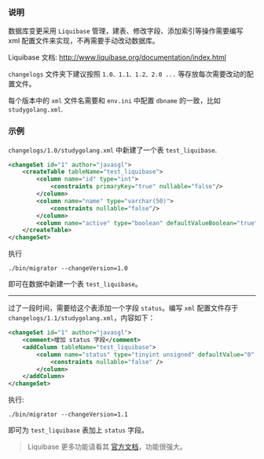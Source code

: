 ### 说明
数据库变更采用 `Liquibase` 管理，建表、修改字段、添加索引等操作需要编写 xml 配置文件来实现，不再需要手动改动数据库。

Liquibase 文档:   http://www.liquibase.org/documentation/index.html

`changelogs` 文件夹下建议按照 `1.0、1.1、1.2、2.0 ...` 等存放每次需要改动的配置文件。

每个版本中的 `xml` 文件名需要和 `env.ini` 中配置 `dbname` 的一致，比如 `studygolang.xml`.

### 示例

`changelogs/1.0/studygolang.xml` 中新建了一个表 `test_liquibase`.

```xml
<changeSet id="1" author="javasgl">
    <createTable tableName="test_liquibase">
        <column name="id" type="int">
            <constraints primaryKey="true" nullable="false"/>
        </column>
        <column name="name" type="varchar(50)">
            <constraints nullable="false"/>
        </column>
        <column name="active" type="boolean" defaultValueBoolean="true"/>
    </createTable>
</changeSet>
```

执行

```
./bin/migrator --changeVersion=1.0
```

即可在数据中新建一个表 `test_liquibase`。

---

过了一段时间，需要给这个表添加一个字段 `status`。编写 `xml` 配置文件存于 `changelogs/1.1/studygolang.xml`，内容如下：

```xml
<changeSet id="1" author="javasgl">
    <comment>增加 status 字段</comment>
    <addColumn tableName="test_liquibase">
        <column name="status" type="tinyint unsigned" defaultValue="0" remarks="status">
            <constraints nullable="false" />
        </column>
    </addColumn>
</changeSet>
```

执行:

```
./bin/migrator --changeVersion=1.1
```

即可为 `test_liquibase` 表加上 `status` 字段。

> Liquibase 更多功能请看其 [官方文档](http://www.liquibase.org/documentation/index.html)，功能很强大。